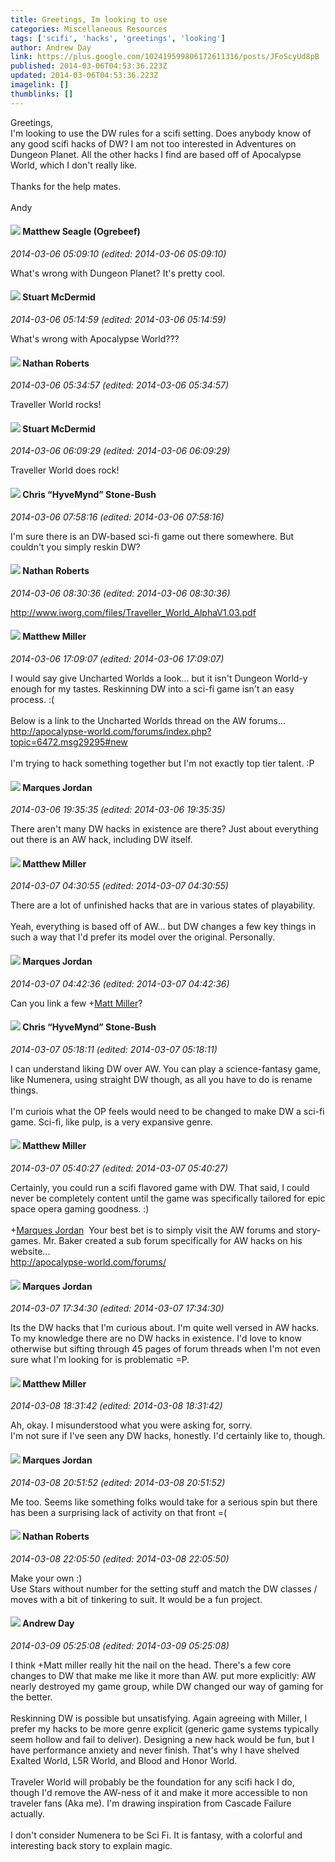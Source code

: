 ```yaml
---
title: Greetings, Im looking to use
categories: Miscellaneous Resources
tags: ['scifi', 'hacks', 'greetings', 'looking']
author: Andrew Day
link: https://plus.google.com/102419599806172611316/posts/JFoScyUd8pB
published: 2014-03-06T04:53:36.223Z
updated: 2014-03-06T04:53:36.223Z
imagelink: []
thumblinks: []
---
```


Greetings,<br />I&#39;m looking to use the DW rules for a scifi setting. Does anybody know of any good scifi hacks of DW? I am not too interested in Adventures on Dungeon Planet. All the other hacks I find are based off of Apocalypse World, which I don&#39;t really like.<br /><br />Thanks for the help mates. <br /><br />Andy
<div id='comment z12yhxuxyxerhx53b22hj3qgrmzwipnmx'>
  <h4><img src='{{site.baseurl}}//images/avatars/107687211262409359093_photo.jpg'> Matthew Seagle (Ogrebeef)</h4>
      <p><cite>2014-03-06 05:09:10 (edited: 2014-03-06 05:09:10)</cite></p>
        <p>What&#39;s wrong with Dungeon Planet? It&#39;s pretty cool.</p>
</div>
        

<div id='comment z12yhxuxyxerhx53b22hj3qgrmzwipnmx'>
  <h4><img src='{{site.baseurl}}//images/avatars/106869300898899999469_photo.jpg'> Stuart McDermid</h4>
      <p><cite>2014-03-06 05:14:59 (edited: 2014-03-06 05:14:59)</cite></p>
        <p>What&#39;s wrong with Apocalypse World???</p>
</div>
        

<div id='comment z12yhxuxyxerhx53b22hj3qgrmzwipnmx'>
  <h4><img src='{{site.baseurl}}//images/avatars/117646243340764868749_photo.jpg'> Nathan Roberts</h4>
      <p><cite>2014-03-06 05:34:57 (edited: 2014-03-06 05:34:57)</cite></p>
        <p>Traveller World rocks!</p>
</div>
        

<div id='comment z12yhxuxyxerhx53b22hj3qgrmzwipnmx'>
  <h4><img src='{{site.baseurl}}//images/avatars/106869300898899999469_photo.jpg'> Stuart McDermid</h4>
      <p><cite>2014-03-06 06:09:29 (edited: 2014-03-06 06:09:29)</cite></p>
        <p>Traveller World does rock!</p>
</div>
        

<div id='comment z12yhxuxyxerhx53b22hj3qgrmzwipnmx'>
  <h4><img src='{{site.baseurl}}//images/avatars/108053817066303198241_photo.jpg'> Chris “HyveMynd” Stone-Bush</h4>
      <p><cite>2014-03-06 07:58:16 (edited: 2014-03-06 07:58:16)</cite></p>
        <p>I&#39;m sure there is an DW-based sci-fi game out there somewhere. But couldn&#39;t you simply reskin DW?</p>
</div>
        

<div id='comment z12yhxuxyxerhx53b22hj3qgrmzwipnmx'>
  <h4><img src='{{site.baseurl}}//images/avatars/117646243340764868749_photo.jpg'> Nathan Roberts</h4>
      <p><cite>2014-03-06 08:30:36 (edited: 2014-03-06 08:30:36)</cite></p>
        <p><a href="http://www.iworg.com/files/Traveller_World_AlphaV1.03.pdf" class="ot-anchor">http://www.iworg.com/files/Traveller_World_AlphaV1.03.pdf</a></p>
</div>
        

<div id='comment z12yhxuxyxerhx53b22hj3qgrmzwipnmx'>
  <h4><img src='{{site.baseurl}}//images/avatars/115186617680220003623_photo.jpg'> Matthew Miller</h4>
      <p><cite>2014-03-06 17:09:07 (edited: 2014-03-06 17:09:07)</cite></p>
        <p>I would say give Uncharted Worlds a look... but it isn&#39;t Dungeon World-y enough for my tastes. Reskinning DW into a sci-fi game isn&#39;t an easy process. :(<br /><br />Below is a link to the Uncharted Worlds thread on the AW forums...<br /><a href="http://apocalypse-world.com/forums/index.php?topic=6472.msg29295#new" class="ot-anchor">http://apocalypse-world.com/forums/index.php?topic=6472.msg29295#new</a><br /><br />I&#39;m trying to hack something together but I&#39;m not exactly top tier talent. :P</p>
</div>
        

<div id='comment z12yhxuxyxerhx53b22hj3qgrmzwipnmx'>
  <h4><img src='{{site.baseurl}}//images/avatars/114124925422808188628_photo.jpg'> Marques Jordan</h4>
      <p><cite>2014-03-06 19:35:35 (edited: 2014-03-06 19:35:35)</cite></p>
        <p>There aren&#39;t many DW hacks in existence are there? Just about everything out there is an AW hack, including DW itself.</p>
</div>
        

<div id='comment z12yhxuxyxerhx53b22hj3qgrmzwipnmx'>
  <h4><img src='{{site.baseurl}}//images/avatars/115186617680220003623_photo.jpg'> Matthew Miller</h4>
      <p><cite>2014-03-07 04:30:55 (edited: 2014-03-07 04:30:55)</cite></p>
        <p>There are a lot of unfinished hacks that are in various states of playability.<br /><br />Yeah, everything is based off of AW... but DW changes a few key things in such a way that I&#39;d prefer its model over the original. Personally.</p>
</div>
        

<div id='comment z12yhxuxyxerhx53b22hj3qgrmzwipnmx'>
  <h4><img src='{{site.baseurl}}//images/avatars/114124925422808188628_photo.jpg'> Marques Jordan</h4>
      <p><cite>2014-03-07 04:42:36 (edited: 2014-03-07 04:42:36)</cite></p>
        <p>Can you link a few <span class="proflinkWrapper"><span class="proflinkPrefix">+</span><a class="proflink" href="https://plus.google.com/115186617680220003623" oid="115186617680220003623">Matt Miller</a></span>?</p>
</div>
        

<div id='comment z12yhxuxyxerhx53b22hj3qgrmzwipnmx'>
  <h4><img src='{{site.baseurl}}//images/avatars/108053817066303198241_photo.jpg'> Chris “HyveMynd” Stone-Bush</h4>
      <p><cite>2014-03-07 05:18:11 (edited: 2014-03-07 05:18:11)</cite></p>
        <p>I can understand liking DW over AW. You can play a science-fantasy game, like Numenera, using straight DW though, as all you have to do is rename things.<br /><br />I&#39;m curiois what the OP feels would need to be changed to make DW a sci-fi game. Sci-fi, like pulp, is a very expansive genre.</p>
</div>
        

<div id='comment z12yhxuxyxerhx53b22hj3qgrmzwipnmx'>
  <h4><img src='{{site.baseurl}}//images/avatars/115186617680220003623_photo.jpg'> Matthew Miller</h4>
      <p><cite>2014-03-07 05:40:27 (edited: 2014-03-07 05:40:27)</cite></p>
        <p>Certainly, you could run a scifi flavored game with DW. That said, I could never be completely content until the game was specifically tailored for epic space opera gaming goodness. :)<br /><br /><span class="proflinkWrapper"><span class="proflinkPrefix">+</span><a class="proflink" href="https://plus.google.com/114124925422808188628" oid="114124925422808188628">Marques Jordan</a></span>  Your best bet is to simply visit the AW forums and story-games. Mr. Baker created a sub forum specifically for AW hacks on his website...<br /><a href="http://apocalypse-world.com/forums/" class="ot-anchor">http://apocalypse-world.com/forums/</a></p>
</div>
        

<div id='comment z12yhxuxyxerhx53b22hj3qgrmzwipnmx'>
  <h4><img src='{{site.baseurl}}//images/avatars/114124925422808188628_photo.jpg'> Marques Jordan</h4>
      <p><cite>2014-03-07 17:34:30 (edited: 2014-03-07 17:34:30)</cite></p>
        <p>Its the DW hacks that I&#39;m curious about. I&#39;m quite well versed in AW hacks. To my knowledge there are no DW hacks in existence. I&#39;d love to know otherwise but sifting through 45 pages of forum threads when I&#39;m not even sure what I&#39;m looking for is problematic =P.</p>
</div>
        

<div id='comment z12yhxuxyxerhx53b22hj3qgrmzwipnmx'>
  <h4><img src='{{site.baseurl}}//images/avatars/115186617680220003623_photo.jpg'> Matthew Miller</h4>
      <p><cite>2014-03-08 18:31:42 (edited: 2014-03-08 18:31:42)</cite></p>
        <p>Ah, okay. I misunderstood what you were asking for, sorry.<br />I&#39;m not sure if I&#39;ve seen any DW hacks, honestly. I&#39;d certainly like to, though.</p>
</div>
        

<div id='comment z12yhxuxyxerhx53b22hj3qgrmzwipnmx'>
  <h4><img src='{{site.baseurl}}//images/avatars/114124925422808188628_photo.jpg'> Marques Jordan</h4>
      <p><cite>2014-03-08 20:51:52 (edited: 2014-03-08 20:51:52)</cite></p>
        <p>Me too. Seems like something folks would take for a serious spin but there has been a surprising lack of activity on that front =(</p>
</div>
        

<div id='comment z12yhxuxyxerhx53b22hj3qgrmzwipnmx'>
  <h4><img src='{{site.baseurl}}//images/avatars/117646243340764868749_photo.jpg'> Nathan Roberts</h4>
      <p><cite>2014-03-08 22:05:50 (edited: 2014-03-08 22:05:50)</cite></p>
        <p>Make your own :)<br />Use Stars without number for the setting stuff and match the DW classes / moves with a bit of tinkering to suit. It would be a fun project.</p>
</div>
        

<div id='comment z12yhxuxyxerhx53b22hj3qgrmzwipnmx'>
  <h4><img src='{{site.baseurl}}//images/avatars/102419599806172611316_photo.jpg'> Andrew Day</h4>
      <p><cite>2014-03-09 05:25:08 (edited: 2014-03-09 05:25:08)</cite></p>
        <p>I think +Matt miller really hit the nail on the head. There&#39;s a few core changes to DW that make me like it more than AW. put more explicitly: AW nearly destroyed my game group, while DW changed our way of gaming for the better. <br /><br />Reskinning DW is possible but unsatisfying. Again agreeing with Miller, I prefer my hacks to be more genre explicit (generic game systems typically seem hollow and fail to deliver). Designing a new hack would be fun, but I have performance anxiety and never finish. That&#39;s why I have shelved Exalted World, L5R World, and Blood and Honor World. <br /><br />Traveler World will probably be the foundation for any scifi hack I do, though I&#39;d remove the AW-ness of it and make it more accessible to non traveler fans (Aka me). I&#39;m drawing inspiration from Cascade Failure actually. <br /><br />I don&#39;t consider Numenera to be Sci Fi. It is fantasy, with a colorful and interesting back story to explain magic.</p>
</div>
        